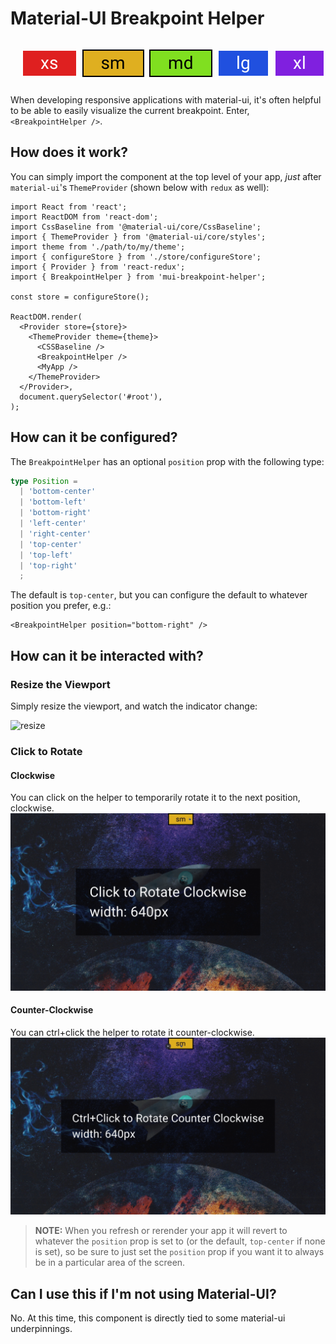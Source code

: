 # Material-UI Breakpoint Helper

<div style="
  display: flex;
  background: url('media/ziltoid.jpg');
  padding: 1em;
  justify-content: space-between;
">
  <img style="margin: 0 4px" src="media/xs.png">
  <img style="margin: 0 4px" src="media/sm.png">
  <img style="margin: 0 4px" src="media/md.png">
  <img style="margin: 0 4px" src="media/lg.png">
  <img style="margin: 0 4px" src="media/xl.png">
</div>


When developing responsive applications with material-ui, it's often helpful to be able to easily visualize the current breakpoint.  Enter, `<BreakpointHelper />`.

## How does it work?

You can simply import the component at the top level of your app, _just_ after `material-ui`'s `ThemeProvider` (shown below with `redux` as well):

```tsx
import React from 'react';
import ReactDOM from 'react-dom';
import CssBaseline from '@material-ui/core/CssBaseline';
import { ThemeProvider } from '@material-ui/core/styles';
import theme from './path/to/my/theme';
import { configureStore } from './store/configureStore';
import { Provider } from 'react-redux';
import { BreakpointHelper } from 'mui-breakpoint-helper';

const store = configureStore();

ReactDOM.render(
  <Provider store={store}>
    <ThemeProvider theme={theme}>
      <CSSBaseline />
      <BreakpointHelper />
      <MyApp />
    </ThemeProvider>
  </Provider>,
  document.querySelector('#root'),
);
```

## How can it be configured?

The `BreakpointHelper` has an optional `position` prop with the following type:

```ts
type Position =
  | 'bottom-center'
  | 'bottom-left'
  | 'bottom-right'
  | 'left-center'
  | 'right-center'
  | 'top-center'
  | 'top-left'
  | 'top-right'
  ;
```

The default is `top-center`, but you can configure the default to whatever position you prefer, e.g.:
```tsx
<BreakpointHelper position="bottom-right" />
```

## How can it be interacted with?

### Resize the Viewport

Simply resize the viewport, and watch the indicator change:

![resize](media/resize.gif)

### Click to Rotate

#### Clockwise
You can click on the helper to temporarily rotate it to the next position, clockwise.
![clockwise](media/clockwise.gif)

#### Counter-Clockwise
You can ctrl+click the helper to rotate it counter-clockwise.
![counterclockwise](media/counterclockwise.gif)

> **NOTE:** When you refresh or rerender your app it will revert to whatever the `position` prop is set to (or the default, `top-center` if none is set), so be sure to just set the `position` prop if you want it to always be in a particular area of the screen.

## Can I use this if I'm not using Material-UI?

No.  At this time, this component is directly tied to some material-ui underpinnings.
